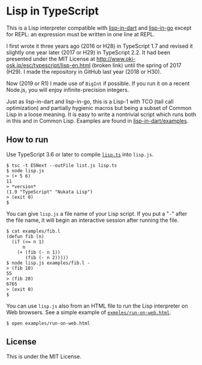 # Lisp in TypeScript

This is a Lisp interpreter compatible with
[lisp-in-dart](https://github.com/nukata/lisp-in-dart) and
[lisp-in-go](https://github.com/nukata/lisp-in-go) except for REPL:
an expression must be written in one line at REPL.

I first wrote it three years ago (2016 or H28) in TypeScript 1.7 and revised it slightly
one year later (2017 or H29) in TypeScript 2.2.
It had been presented under the MIT License at
<http://www.oki-osk.jp/esc/typescript/lisp-en.html> (broken link)
until the spring of 2017 (H29).
I made the repository in GitHub last year (2018 or H30).

Now (2019 or R1) I made use of `BigInt` if possible.
If you run it on a recent Node.js, you will enjoy infinite-precision integers.

Just as lisp-in-dart and lisp-in-go,
this is a Lisp-1 with TCO (tail call optimization)
and partially hygienic macros but being a subset of Common Lisp
in a loose meaning.
It is easy to write a nontrivial script which runs both in this and in
Common Lisp.
Examples are found in 
[lisp-in-dart/examples](http://github.com/nukata/lisp-in-dart/tree/master/examples).


## How to run

Use TypeScript 3.6 or later to compile [`lisp.ts`](lisp.ts) into `lisp.js`.

```
$ tsc -t ESNext --outFile list.js lisp.ts
$ node lisp.js
> (+ 5 6)
11
> *version*
(1.9 "TypeScript" "Nukata Lisp")
> (exit 0)
$
```

You can give `lisp.js` a file name of your Lisp script.
If you put a "`-`" after the file name, it will
begin an interactive session after running the file.

```
$ cat examples/fib.l
(defun fib (n)
  (if (<= n 1)
      n
    (+ (fib (- n 1))
       (fib (- n 2)))))
$ node lisp.js examples/fib.l -
> (fib 10)
55
> (fib 20)
6765
> (exit 0)
$ 
```

You can use `lisp.js` also from an HTML file to run the Lisp
interpreter on Web browsers.
See a simple example of [`exmples/run-on-web.html`](examples/run-on-web.html).

```
$ open examples/run-on-web.html
```


## License

This is under the MIT License.
